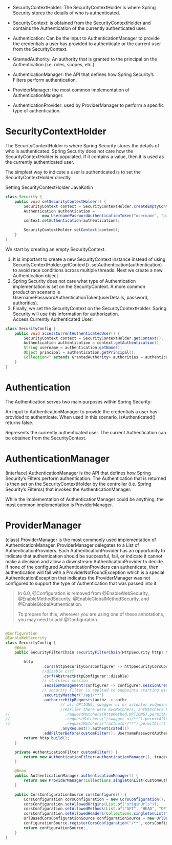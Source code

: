 - SecurityContextHolder:
  The SecurityContextHolder is where Spring Security stores the details of who is authenticated.

- SecurityContext:
  is obtained from the SecurityContextHolder and contains the Authentication of the currently authenticated user.

- Authentication:
  Can be the input to AuthenticationManager to provide the credentials a user has provided to authenticate or the
  current user from the SecurityContext.

- GrantedAuthority:
  An authority that is granted to the principal on the Authentication (i.e. roles, scopes, etc.)

- AuthenticationManager:
  the API that defines how Spring Security’s Filters perform authentication.

- ProviderManager:
  the most common implementation of AuthenticationManager.

- AuthenticationProvider:
  used by ProviderManager to perform a specific type of authentication.

# SecurityContextHolder

The SecurityContextHolder is where Spring Security stores the details of who is authenticated. Spring Security does not
care how the SecurityContextHolder is populated. If it contains a value, then it is used as the currently authenticated
user.

The simplest way to indicate a user is authenticated is to set the SecurityContextHolder directly.

Setting SecurityContextHolder
JavaKotlin

```java
class Security {
    public void setSecurityContextHolder() {
        SecurityContext context = SecurityContextHolder.createEmptyContext();
        Authentication authentication =
                new UsernamePasswordAuthenticationToken("username", "password", "ROLE_USER");
        context.setAuthentication(authentication);

        SecurityContextHolder.setContext(context);
    }
}
```

We start by creating an empty SecurityContext.

1. It is important to create a new SecurityContext instance instead of using SecurityContextHolder.getContext()
   .setAuthentication(authentication) to avoid race conditions across multiple threads.
   Next we create a new Authentication object.
2. Spring Security does not care what type of Authentication implementation is set on the SecurityContext.
   A more common production scenario is UsernamePasswordAuthenticationToken(userDetails, password, authorities).
3. Finally, we set the SecurityContext on the SecurityContextHolder.
   Spring Security will use this information for authorization.
   <br/>
   Access Currently Authenticated User:

```java
class SecurityConfig {
    public void accessCurrentAuthenticatedUser() {
        SecurityContext context = SecurityContextHolder.getContext();
        Authentication authentication = context.getAuthentication();
        String username = authentication.getName();
        Object principal = authentication.getPrincipal();
        Collection<? extends GrantedAuthority> authorities = authentication.getAuthorities();
    }
}
```

# Authentication

The Authentication serves two main purposes within Spring Security:

An input to AuthenticationManager to provide the credentials a user has provided to authenticate. When used in this
scenario, isAuthenticated() returns false.

Represents the currently authenticated user. The current Authentication can be obtained from the SecurityContext.

# AuthenticationManager

(interface)
AuthenticationManager is the API that defines how Spring Security’s Filters perform authentication. The Authentication
that is returned is then set on the SecurityContextHolder by the controller (i.e. Spring Security’s Filterss) that
invoked the AuthenticationManager.

While the implementation of AuthenticationManager could be anything, the most common implementation is ProviderManager.

# ProviderManager

(class)
ProviderManager is the most commonly used implementation of AuthenticationManager. ProviderManager delegates to a List
of AuthenticationProviders. Each AuthenticationProvider has an opportunity to indicate that authentication should be
successful, fail, or indicate it cannot make a decision and allow a downstream AuthenticationProvider to decide. If none
of the configured AuthenticationProviders can authenticate, then authentication will fail with a
ProviderNotFoundException which is a special AuthenticationException that indicates the ProviderManager was not
configured to support the type of Authentication that was passed into it.

> In 6.0, @Configuration is removed from @EnableWebSecurity, @EnableMethodSecurity, @EnableGlobalMethodSecurity, and
> @EnableGlobalAuthentication.
>
> To prepare for this, wherever you are using one of these annotations, you may need to add @Configuration.

```java

@Configuration
@EanbleWebSecurity
class SecurityConfig {
    @Bean
    public SecurityFilterChain securityFilterChain(HttpSecurity http) throws Exception {

        http
                .cors(httpSecurityCorsConfigurer -> httpSecurityCorsConfigurer.configurationSource(corsConfigurer()))
                //disable csrf
                .csrf(AbstractHttpConfigurer::disable)
                // stateless session
                .sessionManagement(configurer -> configurer.sessionCreationPolicy(SessionCreationPolicy.STATELESS))
                // security filter is applied to endpoints starting with /api
                .securityMatcher("/api/**")
                .authorizeHttpRequests(authz -> authz
                        // all OPTIONS, swagger-ui or actuator endpoints are accessible without authentication.
                        //earlier there were mvcMatchers, antMatchers but now we have requestMatchers
//                        .requestMatchers(HttpMethod.OPTIONS).permitAll()
//                        .requestMatchers("/swagger-ui/**").permitAll()
//                        .requestMatchers("/actuator/**").permitAll()
                        .anyRequest().authenticated())
                .addFilterBefore(customFilter(), UsernamePasswordAuthenticationFilter.class);
        return http.build();
    }

    private AuthenticationFilter customFilter() {
        return new AuthenticationFilter(authenticationManager(), tracer);
    }

    @Bean
    public AuthenticationManager authenticationManager() {
        return new ProviderManager(Collections.singletonList(customAuthProvider));
    }

    public CorsConfigurationSource corsConfigurer() {
        CorsConfiguration corsConfiguration = new CorsConfiguration();
        corsConfiguration.setAllowedOrigins(List.of("originUrls"));
        corsConfiguration.setAllowedMethods(List.of("GET", "HEAD", "OPTIONS", "PUT", "POST", "DELETE"));
        corsConfiguration.setAllowedHeaders(Collections.singletonList("*"));
        UrlBasedCorsConfigurationSource configurationSource = new UrlBasedCorsConfigurationSource();
        configurationSource.registerCorsConfiguration("/**", corsConfiguration);
        return configurationSource;
    }
}
```